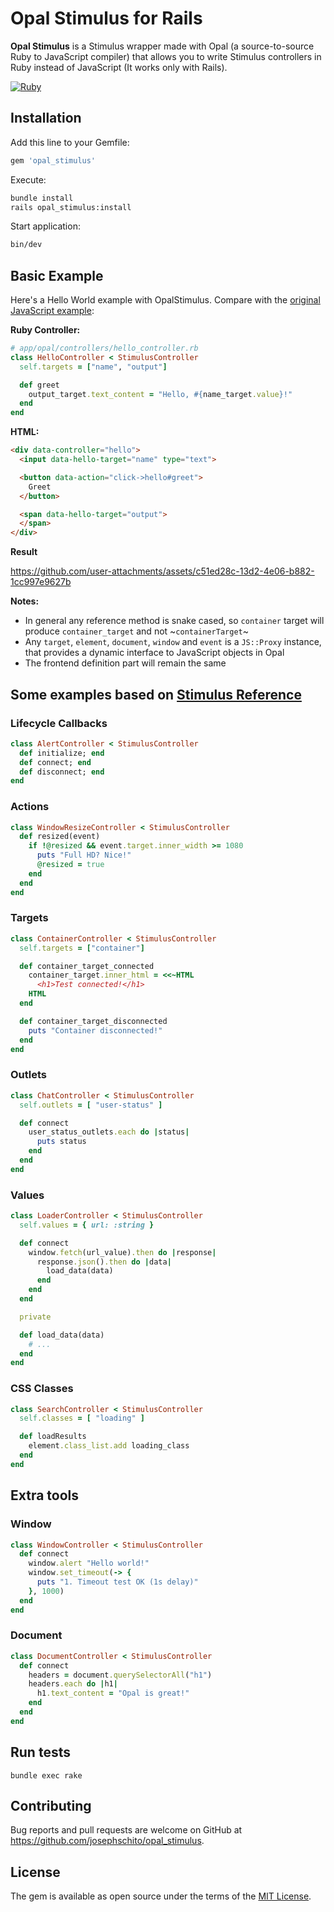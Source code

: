 # Opal Stimulus for Rails

**Opal Stimulus** is a Stimulus wrapper made with Opal (a source-to-source Ruby to JavaScript compiler) that allows you to write Stimulus controllers in Ruby instead of JavaScript (It works only with Rails).

[![Ruby](https://github.com/josephschito/opal_stimulus/actions/workflows/main.yml/badge.svg)](https://github.com/josephschito/opal_stimulus/actions/workflows/main.yml)

## Installation

Add this line to your Gemfile:

```ruby
gem 'opal_stimulus'
```

Execute:

```bash
bundle install
rails opal_stimulus:install
```

Start application:

```bash
bin/dev
```

## Basic Example

Here's a Hello World example with OpalStimulus. Compare with the [original JavaScript example](https://stimulus.hotwired.dev/#:~:text=%2F%2F%20hello_controller.js%0Aimport%20%7B%20Controller%20%7D%20from%20%22stimulus%22%0A%0Aexport%20default%20class%20extends%20Controller%20%7B%0A%20%20static%20targets%20%3D%20%5B%20%22name%22%2C%20%22output%22%20%5D%0A%0A%20%20greet()%20%7B%0A%20%20%20%20this.outputTarget.textContent%20%3D%0A%20%20%20%20%20%20%60Hello%2C%20%24%7Bthis.nameTarget.value%7D!%60%0A%20%20%7D%0A%7D):

**Ruby Controller:**

```ruby
# app/opal/controllers/hello_controller.rb
class HelloController < StimulusController
  self.targets = ["name", "output"]

  def greet
    output_target.text_content = "Hello, #{name_target.value}!"
  end
end
```

**HTML:**

```html
<div data-controller="hello">
  <input data-hello-target="name" type="text">

  <button data-action="click->hello#greet">
    Greet
  </button>

  <span data-hello-target="output">
  </span>
</div>
```

**Result**

https://github.com/user-attachments/assets/c51ed28c-13d2-4e06-b882-1cc997e9627b

**Notes:**

- In general any reference method is snake cased, so `container` target will produce `container_target` and not ~`containerTarget`~
- Any `target`, `element`, `document`, `window` and `event` is a `JS::Proxy` instance, that provides a dynamic interface to JavaScript objects in Opal
- The frontend definition part will remain the same


## Some examples based on [Stimulus Reference](https://stimulus.hotwired.dev/reference/controllers)

### Lifecycle Callbacks
```ruby
class AlertController < StimulusController
  def initialize; end
  def connect; end
  def disconnect; end
end
```

### Actions
```ruby
class WindowResizeController < StimulusController
  def resized(event)
    if !@resized && event.target.inner_width >= 1080
      puts "Full HD? Nice!"
      @resized = true
    end
  end
end
```

### Targets
```ruby
class ContainerController < StimulusController
  self.targets = ["container"]

  def container_target_connected
    container_target.inner_html = <<~HTML
      <h1>Test connected!</h1>
    HTML
  end

  def container_target_disconnected
    puts "Container disconnected!"
  end
end
```

### Outlets
```ruby
class ChatController < StimulusController
  self.outlets = [ "user-status" ]

  def connect
    user_status_outlets.each do |status|
      puts status
    end
  end
end
```

### Values
```ruby
class LoaderController < StimulusController
  self.values = { url: :string }

  def connect
    window.fetch(url_value).then do |response|
      response.json().then do |data|
        load_data(data)
      end
    end
  end

  private

  def load_data(data)
    # ...
  end
end
```

### CSS Classes
```ruby
class SearchController < StimulusController
  self.classes = [ "loading" ]

  def loadResults
    element.class_list.add loading_class
  end
end
```

## Extra tools
### Window
```ruby
class WindowController < StimulusController
  def connect
    window.alert "Hello world!"
    window.set_timeout(-> {
      puts "1. Timeout test OK (1s delay)"
    }, 1000)
  end
end
```

### Document
```ruby
class DocumentController < StimulusController
  def connect
    headers = document.querySelectorAll("h1")
    headers.each do |h1|
      h1.text_content = "Opal is great!"
    end
  end
end
```

## Run tests
`bundle exec rake`

## Contributing

Bug reports and pull requests are welcome on GitHub at https://github.com/josephschito/opal_stimulus.

## License

The gem is available as open source under the terms of the [MIT License](https://opensource.org/licenses/MIT).
